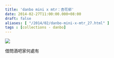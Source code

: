 ```yaml
---
title: 'danbo mini x mtr：杏花邨'
date: 2014-02-27T11:00:00.000+08:00
draft: false
aliases: [ "/2014/02/danbo-mini-x-mtr_27.html" ]
tags : [collections - danbo]
---
```


[![](https://2.bp.blogspot.com/-hqScU056Oyw/XC3yJg5jO1I/AAAAAAAADyk/To59-NXdTlcy0N4yH9zjlSGvv6iB9zoVwCLcBGAs/s640/31.jpg)](https://2.bp.blogspot.com/-hqScU056Oyw/XC3yJg5jO1I/AAAAAAAADyk/To59-NXdTlcy0N4yH9zjlSGvv6iB9zoVwCLcBGAs/s1600/31.jpg)

借問酒吧家何處有